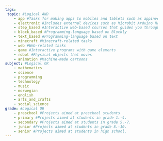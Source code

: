 ```yaml
---
tags:
 topic: #Logical AND
    - app #Tasks for making apps to mobiles and tablets such as appinventor and swift
    - electronic #Includes external devices such as Microbit Arduino Raspberry pi lego mindstorms.
    - step_based #Interactive web-based courses that guides you through small concepts/tasks one step at the time. Such as code.org sessions by Khan Academy and Codecademy.
    - block_based #Programming-language based on Blockly
    - text_based #Programming-language based on text
    - minecraft #Minecraft-related tasks
    - web #Web-related tasks
    - game #Interactive programs with game elements
    - robot #Physical objects that moves
    - animation #Machine-made cartoons
subject: #Logical OR
    - mathematics
    - science
    - programming
    - technology
    - music
    - norwegian
    - english
    - arts_and_crafts
    - social_science
grade: #Logical OR
    - preschool #Projects aimed at preschool students
    - primary #Projects aimed at students in grade 1.-4.
    - secondary #Projects aimed at students in grade 5.-7.
    - junior #Projects aimed at students in grade 8.-10.
    - senior #Projects aimed at students in high school.
---
```

